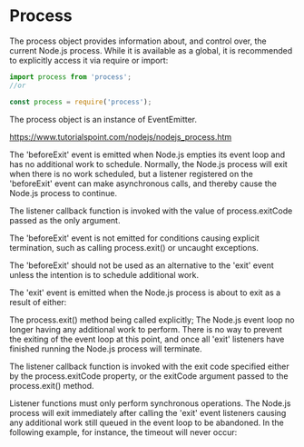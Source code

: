 # Process
The process object provides information about, and control over, the current Node.js process. While it is available as a global, it is recommended to explicitly access it via require or import:
```js
import process from 'process';
//or

const process = require('process');


```
The process object is an instance of EventEmitter.

https://www.tutorialspoint.com/nodejs/nodejs_process.htm

The 'beforeExit' event is emitted when Node.js empties its event loop and has no additional work to schedule. Normally, the Node.js process will exit when there is no work scheduled, but a listener registered on the 'beforeExit' event can make asynchronous calls, and thereby cause the Node.js process to continue.

The listener callback function is invoked with the value of process.exitCode passed as the only argument.

The 'beforeExit' event is not emitted for conditions causing explicit termination, such as calling process.exit() or uncaught exceptions.

The 'beforeExit' should not be used as an alternative to the 'exit' event unless the intention is to schedule additional work.

The 'exit' event is emitted when the Node.js process is about to exit as a result of either:

The process.exit() method being called explicitly;
The Node.js event loop no longer having any additional work to perform.
There is no way to prevent the exiting of the event loop at this point, and once all 'exit' listeners have finished running the Node.js process will terminate.

The listener callback function is invoked with the exit code specified either by the process.exitCode property, or the exitCode argument passed to the process.exit() method.

Listener functions must only perform synchronous operations. The Node.js process will exit immediately after calling the 'exit' event listeners causing any additional work still queued in the event loop to be abandoned. In the following example, for instance, the timeout will never occur: